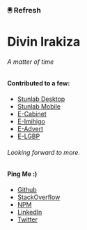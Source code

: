 ###  🖲 Refresh

# Divin Irakiza
<!--
**DivinIrakiza/divinirakiza** is a ✨ _special_ ✨ repository because its `README.md` (this file) appears on your GitHub profile.
-->

###### A matter of time

#### Contributed to a few:
  - [Stunlab Desktop](https://stunnitysoft.github.io/stunlab_user/)
  - [Stunlab Mobile](https://stunlabmobile.herokuapp.com/)
  - [E-Cabinet](https://ecabinet.primature.gov.rw/)
  - [E-Imihigo](https://imihigo.primature.gov.rw/)
  - [E-Advert](https://ussd.rba.co.rw/)
  - [E-LGBP](http://197.243.20.127:4200)

###### Looking forward to more.

#### Ping Me :)
  - [Github](https://github.com/DivinIrakiza)
  - [StackOverflow](https://stackoverflow.com/users/11458778/divin-irakiza)
  - [NPM](https://www.npmjs.com/~divinirakiza)
  - [LinkedIn](https://www.linkedin.com/in/divin-irakiza-374256193/)
  - [Twitter](https://twitter.com/divinirakiza)


